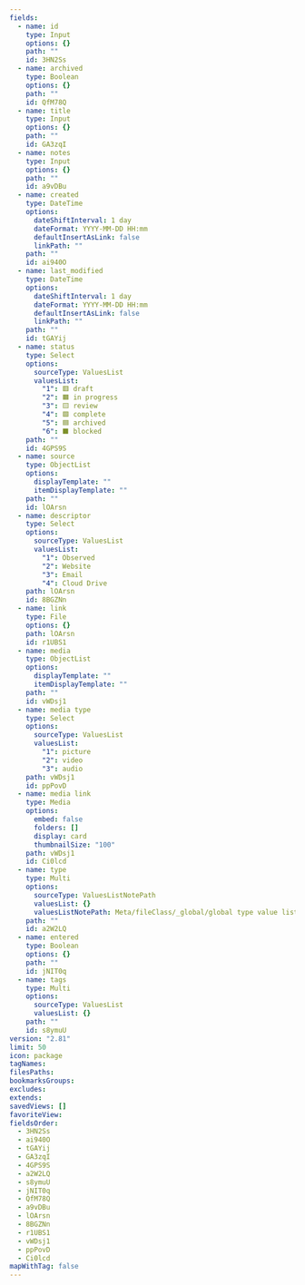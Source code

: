 ```yaml
---
fields:
  - name: id
    type: Input
    options: {}
    path: ""
    id: 3HN2Ss
  - name: archived
    type: Boolean
    options: {}
    path: ""
    id: QfM78Q
  - name: title
    type: Input
    options: {}
    path: ""
    id: GA3zqI
  - name: notes
    type: Input
    options: {}
    path: ""
    id: a9vDBu
  - name: created
    type: DateTime
    options:
      dateShiftInterval: 1 day
      dateFormat: YYYY-MM-DD HH:mm
      defaultInsertAsLink: false
      linkPath: ""
    path: ""
    id: ai940O
  - name: last_modified
    type: DateTime
    options:
      dateShiftInterval: 1 day
      dateFormat: YYYY-MM-DD HH:mm
      defaultInsertAsLink: false
      linkPath: ""
    path: ""
    id: tGAYij
  - name: status
    type: Select
    options:
      sourceType: ValuesList
      valuesList:
        "1": 🟥 draft
        "2": 🟧 in progress
        "3": 🟨 review
        "4": 🟩 complete
        "5": 🟦 archived
        "6": ⬛️ blocked
    path: ""
    id: 4GPS9S
  - name: source
    type: ObjectList
    options:
      displayTemplate: ""
      itemDisplayTemplate: ""
    path: ""
    id: lOArsn
  - name: descriptor
    type: Select
    options:
      sourceType: ValuesList
      valuesList:
        "1": Observed
        "2": Website
        "3": Email
        "4": Cloud Drive
    path: lOArsn
    id: 8BGZNn
  - name: link
    type: File
    options: {}
    path: lOArsn
    id: r1UBS1
  - name: media
    type: ObjectList
    options:
      displayTemplate: ""
      itemDisplayTemplate: ""
    path: ""
    id: vWDsj1
  - name: media type
    type: Select
    options:
      sourceType: ValuesList
      valuesList:
        "1": picture
        "2": video
        "3": audio
    path: vWDsj1
    id: ppPovD
  - name: media link
    type: Media
    options:
      embed: false
      folders: []
      display: card
      thumbnailSize: "100"
    path: vWDsj1
    id: Ci0lcd
  - name: type
    type: Multi
    options:
      sourceType: ValuesListNotePath
      valuesList: {}
      valuesListNotePath: Meta/fileClass/_global/global type value list.md
    path: ""
    id: a2W2LQ
  - name: entered
    type: Boolean
    options: {}
    path: ""
    id: jNIT0q
  - name: tags
    type: Multi
    options:
      sourceType: ValuesList
      valuesList: {}
    path: ""
    id: s8ymuU
version: "2.81"
limit: 50
icon: package
tagNames: 
filesPaths: 
bookmarksGroups: 
excludes: 
extends: 
savedViews: []
favoriteView: 
fieldsOrder:
  - 3HN2Ss
  - ai940O
  - tGAYij
  - GA3zqI
  - 4GPS9S
  - a2W2LQ
  - s8ymuU
  - jNIT0q
  - QfM78Q
  - a9vDBu
  - lOArsn
  - 8BGZNn
  - r1UBS1
  - vWDsj1
  - ppPovD
  - Ci0lcd
mapWithTag: false
---
```

